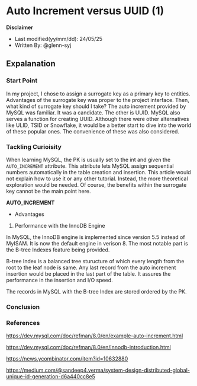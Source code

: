 # Auto Increment versus UUID (1)

**Disclaimer**

- Last modified(yy/mm/dd): 24/05/25
- Written By: @glenn-syj


## Expalanation

### Start Point

In my project, I chose to assign a surrogate key as a primary key to entities. Advantages of the surrogate key was proper to the project interface. Then, what kind of surrogate key should I take? The auto increment provided by MySQL was familiar. It was a candidate. The other is UUID. MySQL also serves a function for creating UUID. Although there were other alternatives like ULID, TSID or Snowflake, it would be a better start to dive into the world of these popular ones. The convenience of these was also considered.

### Tackling Curioisity

When learning MySQL, the PK is usually set to the int and given the `AUTO_INCREMENT` attribute. This attribute lets MySQL assign sequential numbers automatically in the table creation and insertion. This article would not explain how to use it or any other tutorial. Instead, the more theoretical exploration would be needed. Of course, the benefits within the surrogate key cannot be the main point here.

**AUTO_INCREMENT**

- Advantages

1. Performance with the InnoDB Engine

  In MySQL, the InnoDB engine is implemented since version 5.5 instead of MyISAM. It is now the default engine in verison 8. The most notable part is the B-tree Indexes feature being provided.

  B-tree Index is a balanced tree sturucture of which every  length from the root to the leaf node is same. Any last record from the auto increment insertion would be placed in the last part of the table. It assures the performance in the insertion and I/O speed.

  The records in MySQL with the B-tree Index  are stored ordered by the PK.


### Conclusion


### References

https://dev.mysql.com/doc/refman/8.0/en/example-auto-increment.html

https://dev.mysql.com/doc/refman/8.0/en/innodb-introduction.html

https://news.ycombinator.com/item?id=10632880

https://medium.com/@sandeep4.verma/system-design-distributed-global-unique-id-generation-d6a440cc8e5